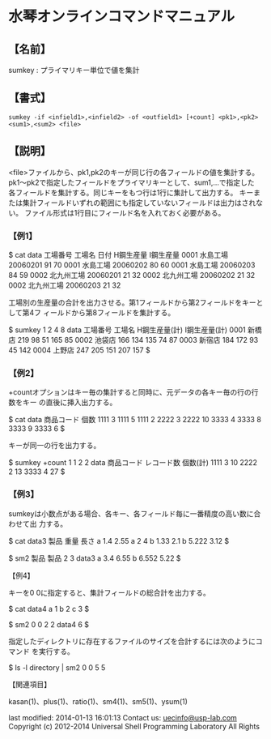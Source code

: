 # 水琴オンラインコマンドマニュアル

## 【名前】

sumkey : プライマリキー単位で値を集計

## 【書式】

    sumkey -if <infield1>,<infield2> -of <outfield1> [+count] <pk1>,<pk2> <sum1>,<sum2> <file>

## 【説明】

&lt;file&gt;ファイルから、pk1,pk2のキーが同じ行の各フィールドの値を集計する。
pk1～pk2で指定したフィールドをプライマリキーとして、sum1,...で指定した
各フィールドを集計する。同じキーをもつ行は1行に集計して出力する。
キーまたは集計フィールドいずれの範囲にも指定していないフィールドは出力はされない。
ファイル形式は1行目にフィールド名を入れておく必要がある。

### 【例1】

$ cat data
工場番号 工場名 日付 H鋼生産量 I鋼生産量
0001 水島工場 20060201 91 70
0001 水島工場 20060202 80 60
0001 水島工場 20060203 84 59
0002 北九州工場 20060201 21 32
0002 北九州工場 20060202 21 32
0002 北九州工場 20060203 21 32

工場別の生産量の合計を出力させる。第1フィールドから第2フィールドをキーとして第4フ
ィールドから第8フィールドを集計する。

$ sumkey 1 2 4 8 data
工場番号 工場名 H鋼生産量(計) I鋼生産量(計)
0001 新橋店 219 98 51 165 85
0002 池袋店 166 134 135 74 87
0003 新宿店 184 172 93 45 142
0004 上野店 247 205 151 207 157
$

### 【例2】

+countオプションはキー毎の集計すると同時に、元データの各キー毎の行の行数をキー
の直後に挿入出力する。

$ cat data
商品コード 個数
1111 3
1111 5
1111 2
2222 3
2222 10
3333 4
3333 8
3333 9
3333 6
$

キーが同一の行を出力する。

$ sumkey +count 1 1 2 2 data
商品コード レコード数 個数(計)
1111 3 10
2222 2 13
3333 4 27
$

### 【例3】

sumkeyは小数点がある場合、各キー、各フィールド毎に一番精度の高い数に合わせて出
力する。

$ cat data3
製品 重量 長さ
a 1.4 2.55
a 2   4
b 1.33 2.1
b 5.222 3.12
$

$ sm2 製品 製品 2 3 data3
a 3.4 6.55
b 6.552 5.22
$

【例4】

キーを0 0に指定すると、集計フィールドの総合計を出力する。

$ cat data4
a 1
b 2
c 3
$

$ sm2 0 0 2 2 data4
6
$

指定したディレクトリに存在するファイルのサイズを合計するには次のようにコマンド
を実行する。

$ ls -l directory | sm2 0 0 5 5

【関連項目】

kasan(1)、plus(1)、ratio(1)、sm4(1)、sm5(1)、ysum(1)

last modified: 2014-01-13 16:01:13
Contact us: uecinfo@usp-lab.com
Copyright (c) 2012-2014 Universal Shell Programming Laboratory All Rights
